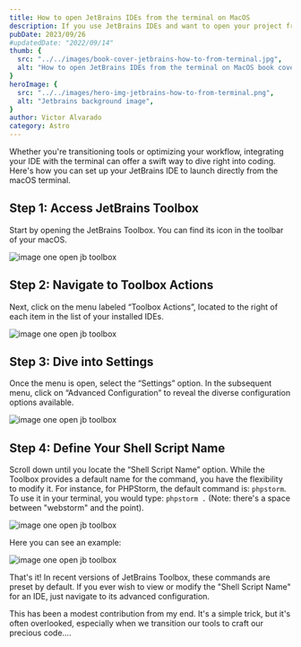 ```yaml
---
title: How to open JetBrains IDEs from the terminal on MacOS
description: If you use JetBrains IDEs and want to open your project from the terminal like VSCode, follow along.
pubDate: 2023/09/26
#updatedDate: "2022/09/14"
thumb: {
  src: "../../images/book-cover-jetbrains-how-to-from-terminal.jpg",
  alt: "How to open JetBrains IDEs from the terminal on MacOS book cover",
}
heroImage: {
  src: "../../images/hero-img-jetbrains-how-to-from-terminal.png",
  alt: "Jetbrains background image",
}
author: Victor Alvarado
category: Astro
---
```


Whether you're transitioning tools or optimizing your workflow, integrating your IDE with the terminal can offer a swift
way to dive right into coding. Here's how you can set up your JetBrains IDE to launch directly from the macOS terminal.

## Step 1: Access JetBrains Toolbox

Start by opening the JetBrains Toolbox. You can find its icon in the toolbar of your macOS.

![image one open jb toolbox]('../../../../images/jetbrains-how-to-img1.png)

## Step 2: Navigate to Toolbox Actions

Next, click on the menu labeled “Toolbox Actions”, located to the right of each item in the list of your installed IDEs.

![image one open jb toolbox]('../../../../images/jetbrains-how-to-img2.png)

## Step 3: Dive into Settings

Once the menu is open, select the “Settings” option. In the subsequent menu, click on “Advanced Configuration” to reveal
the diverse configuration options available.

![image one open jb toolbox]('../../../../images/jetbrains-how-to-img3.png)

## Step 4: Define Your Shell Script Name

Scroll down until you locate the “Shell Script Name” option. While the Toolbox provides a default name for the command,
you have the flexibility to modify it. For instance, for PHPStorm, the default command is: `phpstorm`. To use it in your
terminal, you would type: `phpstorm .` (Note: there's a space between "webstorm" and the point). 

![image one open jb toolbox]('../../../../images/jetbrains-how-to-img4.png)

Here you can see an example:

![image one open jb toolbox]('../../../../images/jetbrains-how-to-img5.png)

That's it! In recent versions of JetBrains Toolbox, these commands are preset by default. If you ever wish to view or
modify the "Shell Script Name" for an IDE, just navigate to its advanced configuration.

This has been a modest contribution from my end. It's a simple trick, but it's often overlooked, especially when we
transition our tools to craft our precious code....





